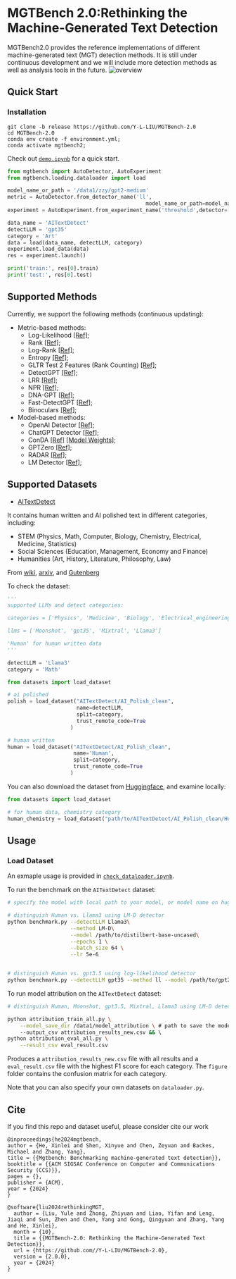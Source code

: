 # MGTBench 2.0:Rethinking the Machine-Generated Text Detection

MGTBench2.0 provides the reference implementations of different machine-generated text (MGT) detection methods.
It is still under continuous development and we will include more detection methods as well as analysis tools in the future.
![overview](https://github.com/user-attachments/assets/d8a0d4f7-79ad-4425-a3ee-65b0132e591b)


## Quick Start

### Installation
```
git clone -b release https://github.com/Y-L-LIU/MGTBench-2.0
cd MGTBench-2.0
conda env create -f environment.yml;
conda activate mgtbench2;
```


Check out [`demo.ipynb`](demo.ipynb) for a quick start.
```python
from mgtbench import AutoDetector, AutoExperiment
from mgtbench.loading.dataloader import load

model_name_or_path = '/data1/zzy/gpt2-medium'
metric = AutoDetector.from_detector_name('ll', 
                                            model_name_or_path=model_name_or_path)
experiment = AutoExperiment.from_experiment_name('threshold',detector=[metric])

data_name = 'AITextDetect'
detectLLM = 'gpt35'
category = 'Art'
data = load(data_name, detectLLM, category)
experiment.load_data(data)
res = experiment.launch()

print('train:', res[0].train)
print('test:', res[0].test)
```


## Supported Methods
Currently, we support the following methods (continuous updating):
- Metric-based methods:
    - Log-Likelihood [[Ref]](https://arxiv.org/abs/1908.09203);
    - Rank [[Ref]](https://arxiv.org/abs/1906.04043);
    - Log-Rank [[Ref]](https://arxiv.org/abs/2301.11305);
    - Entropy [[Ref]](https://arxiv.org/abs/1906.04043);
    - GLTR Test 2 Features (Rank Counting) [[Ref]](https://arxiv.org/abs/1906.04043);
    - DetectGPT [[Ref]](https://arxiv.org/abs/2301.11305);
    - LRR [[Ref]](https://arxiv.org/abs/2306.05540);
    - NPR [[Ref]](https://arxiv.org/abs/2306.05540);
    - DNA-GPT [[Ref]](https://arxiv.org/abs/2305.17359);
    - Fast-DetectGPT [[Ref]](https://arxiv.org/abs/2310.05130);
    - Binoculars [[Ref]](https://arxiv.org/abs/2401.12070);
- Model-based methods:
    - OpenAI Detector [[Ref]](https://arxiv.org/abs/1908.09203);
    - ChatGPT Detector [[Ref]](https://arxiv.org/abs/2301.07597);
    - ConDA [[Ref]](https://arxiv.org/abs/2309.03992) [[Model Weights]](https://www.dropbox.com/s/sgwiucl1x7p7xsx/fair_wmt19_chatgpt_syn_rep_loss1.pt?dl=0);
    - GPTZero [[Ref]](https://gptzero.me/);
    - RADAR [[Ref]](https://arxiv.org/abs/2307.03838);
    - LM Detector [[Ref]](https://arxiv.org/abs/1911.00650);

## Supported Datasets

- [AITextDetect](https://huggingface.co/datasets/AITextDetect/AI_Polish_clean)

It contains human written and AI polished text in different categories, including:
- STEM (Physics, Math, Computer, Biology, Chemistry, Electrical, Medicine, Statistics)
- Social Sciences (Education, Management, Economy and Finance)
- Humanities (Art, History, Literature, Philosophy, Law)

From [wiki](https://en.wikipedia.org/wiki/Main_Page), [arxiv](https://arxiv.org/), and [Gutenberg](https://www.gutenberg.org/)



To check the dataset:
```python
'''
supported LLMs and detect categories:

categories = ['Physics', 'Medicine', 'Biology', 'Electrical_engineering', 'Computer_science', 'Literature', 'History', 'Education', 'Art', 'Law', 'Management', 'Philosophy', 'Economy', 'Math', 'Statistics', 'Chemistry']

llms = ['Moonshot', 'gpt35', 'Mixtral', 'Llama3']

'Human' for human written data
'''

detectLLM = 'Llama3'
category = 'Math'

from datasets import load_dataset

# ai polished
polish = load_dataset("AITextDetect/AI_Polish_clean",
                      name=detectLLM,
                      split=category,
                      trust_remote_code=True
                    )

# human written
human = load_dataset("AITextDetect/AI_Polish_clean",
                     name='Human',
                     split=category,
                     trust_remote_code=True
                    )
```

You can also download the dataset from [Huggingface](https://huggingface.co/datasets/AITextDetect/AI_Polish_clean), and examine locally:
```python
from datasets import load_dataset

# for human data, chemistry category
human_chemistry = load_dataset("path/to/AITextDetect/AI_Polish_clean/Human/Chemistry")
```

## Usage

### Load Dataset

An exmaple usage is provided in [`check_dataloader.ipynb`](notebook/check_dataloader.ipynb).


To run the benchmark on the `AITextDetect` dataset: 

```bash
# specify the model with local path to your model, or model name on huggingface

# distinguish Human vs. Llama3 using LM-D detector
python benchmark.py --detectLLM Llama3\
                    --method LM-D\
                    --model /path/to/distilbert-base-uncased\
                    --epochs 1 \
                    --batch_size 64 \
                    --lr 5e-6  


# distinguish Human vs. gpt3.5 using log-likelihood detector
python benchmark.py --detectLLM gpt35 --method ll --model /path/to/gpt2-medium
```

To run model attribution on the `AITextDetect` dataset:
```bash
# distinguish Human, Moonshot, gpt3.5, Mixtral, Llama3 using LM-D detector

python attribution_train_all.py \
    --model_save_dir /data1/model_attribution \ # path to save the models
    --output_csv attribution_results_new.csv && \ 
python attribution_eval_all.py \
    --result_csv eval_result.csv 
```

Produces a `attribution_results_new.csv` file with all results and a `eval_result.csv` file with the highest F1 score for each category. The `figure` folder contains the confusion matrix for each category.

Note that you can also specify your own datasets on ``dataloader.py``.

## Cite
If you find this repo and dataset useful, please consider cite our work
```
@inproceedings{he2024mgtbench,
author = {He, Xinlei and Shen, Xinyue and Chen, Zeyuan and Backes, Michael and Zhang, Yang},
title = {{Mgtbench: Benchmarking machine-generated text detection}},
booktitle = {{ACM SIGSAC Conference on Computer and Communications Security (CCS)}},
pages = {},
publisher = {ACM},
year = {2024}
}

@software{liu2024rethinkingMGT,
  author = {Liu, Yule and Zhong, Zhiyuan and Liao, Yifan and Leng, Jiaqi and Sun, Zhen and Chen, Yang and Gong, Qingyuan and Zhang, Yang and He, Xinlei},
  month = {10},
  title = {{MGTBench-2.0: Rethinking the Machine-Generated Text Detection}},
  url = {https://github.com//Y-L-LIU/MGTBench-2.0},
  version = {2.0.0},
  year = {2024}
}
```
